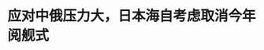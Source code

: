 <!DOCTYPE html>
<html lang="zh-CN">

<head>
    
<title>应对中俄压力大，日本海自考虑取消今年阅舰式_腾讯新闻</title>
<meta name="keywords" content="阅舰式,日本_军事,日本海上自卫队,日本自卫队,日本,舰艇,中俄,日本海,陆上自卫队,日本防卫省,舰载机">
<meta name="description" content="【文/观察者网 山猫】据日本共同社6月24日报道，当天多名政府消息人士表示，防卫省正在考虑中止原定于今年秋天在相模湾举行的海上自卫队阅舰式。报道称，这主要是由于“中俄等国军队在日本周边活动加强”，承担跟踪监视任务的自卫队舰机调配压力过大而导致的。 （资料图）2022年11月6日，海上自卫队在相模湾举行阅舰式 去年...">
<meta name="author" content="腾讯网">
<meta name="copyright" content="Copyright 1998 - 2025 Tencent. All Rights Reserved">
<meta property="og:type" content="news" />

<meta property="og:title" content="应对中俄压力大，日本海自考虑取消今年阅舰式_腾讯新闻" />
<meta property="og:description" content="【文/观察者网 山猫】据日本共同社6月24日报道，当天多名政府消息人士表示，防卫省正在考虑中止原定于今年秋天在相模湾举行的海上自卫队阅舰式。报道称，这主要是由于“中俄等国军队在日本周边活动加强”，承担跟踪监视任务的自卫队舰机调配压力过大而导致的。 （资料图）2022年11月6日，海上自卫队在相模湾举行阅舰式 去年..." />
<meta property="og:url" content="https://news.qq.com/rain/a/20250625A071CI00" />
<meta property="og:image" content="https://inews.gtimg.com/news_ls/OHxHvpeDTdJdsxc2ps6uLj1QLsQhF6_jmqE_gQLrsL-eEAA_640330/0" />
<meta property="article:author" content="观察者网" />
<meta property="article:published_time" content="2025-06-25 18:55:43" />
<meta property="category" content="mil" />

<meta name="baidu-site-verification" content="jJeIJ5X7pP" />
    <meta charset="utf-8" />
<meta http-equiv="X-UA-Compatible" content="IE=Edge" />
<meta name="viewport" content="width=device-width, initial-scale=1, shrink-to-fit=no" />
<link rel="dns-prefetch" href="mat1.gtimg.com">
<link rel="dns-prefetch" href="i.news.qq.com">
<link rel="dns-prefetch" href="inews.gtimg.com">
<link rel="shortcut icon" href="https://mat1.gtimg.com/qqcdn/qqindex2021/favicon.ico">
<script nomodule="true" src="https://mat1.gtimg.com/qqcdn/qqindex2021/common-static/20240515201444/core3-37-1.min.js"></script>
<script>
  try {
    if (!window.IntersectionObserver) {
      var observerScript = document.createElement('script');
      observerScript.src = "https://mat1.gtimg.com/qqcdn/qqindex2021/common-static/20241024141058/intersection-observer-polyfill.js";
      document.head.appendChild(observerScript);
    }
  } catch (error) {}
</script>

<script>
  try {
    if (!Element.prototype.scrollTo) {
      var scrollScript = document.createElement('script');
      scrollScript.src = "https://mat1.gtimg.com/qqcdn/qqindex2021/common-static/20241025153001/scroll-behavior-polyfill.js";
      document.head.appendChild(scrollScript);
    }
  } catch (error) {}
</script>
<script>
  try {
    if ('scrollRestoration' in window.history) {
      window.history.scrollRestoration = 'manual';
    }
    window.isPcClient = Boolean(window.electron) && (
      window.navigator.userAgent.indexOf('pc-client') > 0 ||
      window.navigator.userAgent.indexOf('TencentNews') > 0
    );
  } catch {}
</script>
<script>
  try {
    if (window.isPcClient) {
      var bodyStyle = document.createElement('style');
      bodyStyle.innerText = 'body{ zoom: 0.95 }';
      document.head.appendChild(bodyStyle);
    }
  } catch {}
</script>
<script>
  window.DATA = {"url":"https://view.inews.qq.com/a/20250625A071CI00","article_id":"20250625A071CI00","article_type":"0","title":"应对中俄压力大，日本海自考虑取消今年阅舰式","desc":"【文/观察者网 山猫】据日本共同社6月24日报道，当天多名政府消息人士表示，防卫省正在考虑中止原定于今年秋天在相模湾举行的海上自卫队阅舰式。报道称，这主要是由于“中俄等国军队在日本周边活动加强”，承担跟踪监视任务的自卫队舰机调配压力过大而导致的。 （资料图）2022年11月6日，海上自卫队在相模湾举行阅舰式 去年...","iNewsRecommendLevel":1,"abstract":"【文/观察者网 山猫】据日本共同社6月24日报道，当天多名政府消息人士表示，防卫省正在考虑中止原定于今年秋天在相模湾举行的海上自卫队阅舰式。报道称，这主要是由于“中俄等国军队在日本周边活动加强”，承担跟踪监视任务的自卫队舰机调配压力过大而导致的。 （资料图）2022年11月6日，海上自卫队在相模湾举行阅舰式 去年...","catalog1":"mil","ad_channel_sign":"milite","introduction":"","media":"观察者网","media_id":"5006122","pubtime":"2025-06-25 18:55:43","comment_id":"8423164901","political":0,"cmsId":"20250625A071CI00","cms_id":"20250625A071CI00","closeAllAd":0,"closeAllFavorite":false,"originContent":{"directory":{"ai_list":null,"enable":2,"list":null},"text":"\u003cdiv class=\"rich_media_content\"\u003e\u003c!--NO_AD_ERROR_2--\u003e\u003cp\u003e \t【文/观察者网 山猫】 \u003c/p\u003e\u003cp\u003e \t据日本共同社6月24日报道，当天多名政府消息人士表示，防卫省正在考虑中止原定于今年秋天在相模湾举行的海上自卫队阅舰式。报道称，这主要是由于“中俄等国军队在日本周边活动加强”，承担跟踪监视任务的自卫队舰机调配压力过大而导致的。 \u003c/p\u003e\u003cp style=\"text-align: center\"\u003e \t\u003c!--IMG_0--\u003e  \u003c/p\u003e\u003cp class=\"qqnews_image_desc\" style=\"color: #666; font-size: 14px; text-align: center\"\u003e \t（资料图）2022年11月6日，海上自卫队在相模湾举行阅舰式  \u003c/p\u003e\u003cp\u003e \t去年8月，日本防卫省在当时发布的2025财年年度支出概算要求书的“海自必要经费”中，列出了“阅舰式用经费”的内容，随后今年3月，海上自卫队方面又发布了一份“令和7年度阅舰式期间影像传播和宣传业务外包”招标通知，显示今年计划进行阅舰式活动。 \u003c!--NO_AD_0--\u003e\u003c!--EOP_0--\u003e\u003c/p\u003e\u003c!--PARAGRAPH_0--\u003e\u003cp\u003e \t按照原计划，今年的阅舰式将按照此前既有的模式在神奈川县相模湾集结海上自卫队舰艇、并安排海、陆、空三支自卫队的飞机在上空飞越现场，作为自卫队法理上最高指挥官的日本首相也会出席。相关消息人士表示，暂缓进行传统模式阅舰式这一考虑，目的是优先保留舰机兵力执行跟踪监视任务，同时还在研讨在码头停泊几艘舰艇的小规模活动作为替代方案。 \u003c!--NO_AD_1--\u003e\u003c!--EOP_1--\u003e\u003c/p\u003e\u003c!--PARAGRAPH_1--\u003e\u003cp\u003e \t报道称，由于应对周边外国舰船的活动，自卫队舰机在跟踪监视任务中的负担正在加重，另一方面，海上自卫队还长期受到舰艇和人员短缺的困扰。报道还拿近期中国海军辽宁舰和山东舰两艘航空母舰同时出岛链进行远海训练活动、以及海上自卫队P-3C抵近编队时遭到歼-15近距拦截作为例子。 \u003c!--NO_AD_2--\u003e\u003c!--EOP_2--\u003e\u003c/p\u003e\u003c!--PARAGRAPH_2--\u003e\u003cp\u003e \t在1957年岸信介内阁时期，刚刚成立五年的日本海上自卫队于10月2日举行了首次海上阅舰式，其后的阅舰式大多都在10月或11月进行，后期则与陆上自卫队的“中央观阅式”和航空自卫队的“航空观阅式”分年度轮流举行。截至2022年，总共组织了30次阅舰式，其中2019年10月14日的第29次，中国海军052D型导弹驱逐舰131太原舰首次应邀参加，还吸引了当地许多爱好者参观拍摄。 \u003c/p\u003e\u003cp style=\"text-align: center\"\u003e \t\u003c!--IMG_1--\u003e  \u003c/p\u003e\u003cp class=\"qqnews_image_desc\" style=\"color: #666; font-size: 14px; text-align: center\"\u003e \t2019年10月10日，应邀参加阅舰式的东海舰队某驱逐舰支队131太原舰抵达日本横须贺基地，成为多年以来首次访日的中国海军舰艇（图为10月14日抵达东京晴海码头的太原舰）  \u003c!--NO_AD_3--\u003e\u003c!--EOP_3--\u003e\u003c/p\u003e\u003c!--PARAGRAPH_3--\u003e\u003cp\u003e \t但在大部分自卫队和外国舰艇抵达后，2019年第19号超强台风海贝思登陆日本（12日18时在静冈县伊豆半岛一带登陆，中心最大风力14级），阅舰式因确保灾害应对措施而被迫中止。 \u003c!--NO_AD_4--\u003e\u003c!--EOP_4--\u003e\u003c/p\u003e\u003c!--PARAGRAPH_4--\u003e\u003cp\u003e \t\u003cstrong\u003e本文系观察者网独家稿件，未经授权，不得转载。\u003c/strong\u003e  \u003c/p\u003e\u003cdiv powered-by=\"qqnews_ex-editor\"\u003e\u003c/div\u003e\u003cstyle\u003e.rich_media_content{--news-tabel-th-night-color: #444444;--news-font-day-color: #333;--news-font-night-color: #d9d9d9;--news-bottom-distance: 22px}.rich_media_content p:not([data-exeditor-arbitrary-box=image-box]){letter-spacing:.5px;line-height:30px;margin-bottom:var(--news-bottom-distance);word-wrap:break-word}.rich_media_content{color:var(--news-font-day-color);font-size:18px}@media(prefers-color-scheme:dark){body:not([data-weui-theme=light]):not([dark-mode-disable=true]) .rich_media_content p:not([data-exeditor-arbitrary-box=image-box]){letter-spacing:.5px;line-height:30px;margin-bottom:var(--news-bottom-distance);word-wrap:break-word}body:not([data-weui-theme=light]):not([dark-mode-disable=true]) .rich_media_content{color:var(--news-font-night-color)}}.data_color_scheme_dark .rich_media_content p:not([data-exeditor-arbitrary-box=image-box]){letter-spacing:.5px;line-height:30px;margin-bottom:var(--news-bottom-distance);word-wrap:break-word}.data_color_scheme_dark .rich_media_content{color:var(--news-font-night-color)}.data_color_scheme_dark .rich_media_content{font-size:18px}.rich_media_content p[data-exeditor-arbitrary-box=image-box]{margin-bottom:11px}.rich_media_content\u003ediv:not(.qnt-video),.rich_media_content\u003esection{margin-bottom:var(--news-bottom-distance)}.rich_media_content hr{margin-bottom:var(--news-bottom-distance)}.rich_media_content .link_list{margin:0;margin-top:20px;min-height:0!important}.rich_media_content blockquote{background:#f9f9f9;border-left:6px solid #ccc;margin:1.5em 10px;padding:.5em 10px}.rich_media_content blockquote p{margin-bottom:0!important}.data_color_scheme_dark .rich_media_content blockquote{background:#323232}@media(prefers-color-scheme:dark){body:not([data-weui-theme=light]):not([dark-mode-disable=true]) .rich_media_content blockquote{background:#323232}}.rich_media_content ol[data-ex-list]{--ol-start: 1;--ol-list-style-type: decimal;list-style-type:none;counter-reset:olCounter calc(var(--ol-start,1) - 1);position:relative}.rich_media_content ol[data-ex-list]\u003eli\u003e:first-child::before{content:counter(olCounter,var(--ol-list-style-type)) '. ';counter-increment:olCounter;font-variant-numeric:tabular-nums;display:inline-block}.rich_media_content ul[data-ex-list]{--ul-list-style-type: circle;list-style-type:none;position:relative}.rich_media_content ul[data-ex-list].nonUnicode-list-style-type\u003eli\u003e:first-child::before{content:var(--ul-list-style-type) ' ';font-variant-numeric:tabular-nums;display:inline-block;transform:scale(0.5)}.rich_media_content ul[data-ex-list].unicode-list-style-type\u003eli\u003e:first-child::before{content:var(--ul-list-style-type) ' ';font-variant-numeric:tabular-nums;display:inline-block;transform:scale(0.8)}.rich_media_content ol:not([data-ex-list]){padding-left:revert}.rich_media_content ul:not([data-ex-list]){padding-left:revert}.rich_media_content table{display:table;border-collapse:collapse;margin-bottom:var(--news-bottom-distance)}.rich_media_content table th,.rich_media_content table td{word-wrap:break-word;border:1px solid #ddd;white-space:nowrap;padding:2px 5px}.rich_media_content table th{font-weight:700;background-color:#f0f0f0;text-align:left}.rich_media_content table p{margin-bottom:0!important}.data_color_scheme_dark .rich_media_content table th{background:var(--news-tabel-th-night-color)}@media(prefers-color-scheme:dark){body:not([data-weui-theme=light]):not([dark-mode-disable=true]) .rich_media_content table th{background:var(--news-tabel-th-night-color)}}.rich_media_content .qqnews_image_desc,.rich_media_content p[type=om-image-desc]{line-height:20px!important;text-align:center!important;font-size:14px!important;color:#666!important}.rich_media_content div[data-exeditor-arbitrary-box=wrap]:not([data-exeditor-arbitrary-box-special-style]){max-width:100%}.rich_media_content .qqnews-content{--wmfont: 0;--wmcolor: transparent;font-size:var(--wmfont);color:var(--wmcolor);line-height:var(--wmfont)!important;margin-bottom:var(--wmfont)!important}.rich_media_content .qqnews_sign_emphasis{background:#f7f7f7}.rich_media_content .qqnews_sign_emphasis ol{word-wrap:break-word;border:none;color:#5c5c5c;line-height:28px;list-style:none;margin:14px 0 6px;padding:16px 15px 4px}.rich_media_content .qqnews_sign_emphasis p{margin-bottom:12px!important}.rich_media_content .qqnews_sign_emphasis ol\u003eli\u003ep{padding-left:30px}.rich_media_content .qqnews_sign_emphasis ol\u003eli{list-style:none}.rich_media_content .qqnews_sign_emphasis ol\u003eli\u003ep:first-child::before{margin-left:-30px;content:counter(olCounter,decimal) ''!important;counter-increment:olCounter!important;font-variant-numeric:tabular-nums!important;background:#37f;border-radius:2px;color:#fff;font-size:15px;font-style:normal;text-align:center;line-height:18px;width:18px;height:18px;margin-right:12px;position:relative;top:-1px}.data_color_scheme_dark .rich_media_content .qqnews_sign_emphasis{background:#262626}.data_color_scheme_dark .rich_media_content .qqnews_sign_emphasis ol\u003eli\u003ep{color:#a9a9a9}@media(prefers-color-scheme:dark){body:not([data-weui-theme=light]):not([dark-mode-disable=true]) .rich_media_content .qqnews_sign_emphasis{background:#262626}body:not([data-weui-theme=light]):not([dark-mode-disable=true]) .rich_media_content .qqnews_sign_emphasis ol\u003eli\u003ep{color:#a9a9a9}}.rich_media_content h1,.rich_media_content h2,.rich_media_content h3,.rich_media_content h4,.rich_media_content h5,.rich_media_content h6{margin-bottom:var(--news-bottom-distance);font-weight:700}.rich_media_content h1{font-size:20px}.rich_media_content h2,.rich_media_content h3{font-size:19px}.rich_media_content h4,.rich_media_content h5,.rich_media_content h6{font-size:18px}.rich_media_content li:empty{display:none}.rich_media_content ul,.rich_media_content ol{margin-bottom:var(--news-bottom-distance)}.rich_media_content div\u003ep:only-child{margin-bottom:0!important}.rich_media_content .cms-cke-widget-title-wrap p{margin-bottom:0!important}\u003c/style\u003e\u003c/div\u003e","version":"v2"},"originAttribute":{"IMG_0":{"bigOrigUrl":"https://inews.gtimg.com/om_bt/OAw9t8zU_nlDbm_6sdDlDCv2ntZlN9BTXAF7aNOrr9cZ8AA/0","compressUrl":"https://inews.gtimg.com/om_bt/OAw9t8zU_nlDbm_6sdDlDCv2ntZlN9BTXAF7aNOrr9cZ8AA/641","desc":"","fullPic":"1","height":424,"imgurl0":"https://inews.gtimg.com/om_bt/OAw9t8zU_nlDbm_6sdDlDCv2ntZlN9BTXAF7aNOrr9cZ8AA/0","imgurl1000":"https://inews.gtimg.com/om_bt/OAw9t8zU_nlDbm_6sdDlDCv2ntZlN9BTXAF7aNOrr9cZ8AA/1000","islong":0,"origUrl":"https://inews.gtimg.com/om_bt/OAw9t8zU_nlDbm_6sdDlDCv2ntZlN9BTXAF7aNOrr9cZ8AA/641","size":134,"style":"display: inline-block; max-width: 100%; width: 960px","thumb":"https://inews.gtimg.com/om_bt/OAw9t8zU_nlDbm_6sdDlDCv2ntZlN9BTXAF7aNOrr9cZ8AA_181x181s/0","url":"https://inews.gtimg.com/om_bt/OAw9t8zU_nlDbm_6sdDlDCv2ntZlN9BTXAF7aNOrr9cZ8AA/641","width":641},"IMG_1":{"bigOrigUrl":"https://inews.gtimg.com/om_bt/ORB4jNK-hrBmQNRhuEtneSCs8rRauK1e-0x-Ah-W8XDpsAA/0","compressUrl":"https://inews.gtimg.com/om_bt/ORB4jNK-hrBmQNRhuEtneSCs8rRauK1e-0x-Ah-W8XDpsAA/641","desc":"","fullPic":"1","height":356,"imgurl0":"https://inews.gtimg.com/om_bt/ORB4jNK-hrBmQNRhuEtneSCs8rRauK1e-0x-Ah-W8XDpsAA/0","imgurl1000":"https://inews.gtimg.com/om_bt/ORB4jNK-hrBmQNRhuEtneSCs8rRauK1e-0x-Ah-W8XDpsAA/1000","islong":0,"origUrl":"https://inews.gtimg.com/om_bt/ORB4jNK-hrBmQNRhuEtneSCs8rRauK1e-0x-Ah-W8XDpsAA/641","size":193,"style":"display: inline-block; max-width: 100%; width: 960px","thumb":"https://inews.gtimg.com/om_bt/ORB4jNK-hrBmQNRhuEtneSCs8rRauK1e-0x-Ah-W8XDpsAA_181x181s/0","url":"https://inews.gtimg.com/om_bt/ORB4jNK-hrBmQNRhuEtneSCs8rRauK1e-0x-Ah-W8XDpsAA/641","width":641}},"selfDeclare":{},"userAddress":"上海","card":{"chlid":"5006122","chlname":"观察者网","desc":"政经资讯智库新媒体，首批获得中央网信办互联网新闻服务资质的独立网站","icon":"http://inews.gtimg.com/newsapp_ls/0/11539732928_200200/0","msgEntry":1,"uin":"ec445e77396981cab75f7c9672d94e39a0","update_frequency":"0","vip_desc":"观察者网官方账号","vip_icon_night":"https://inews.gtimg.com/newsapp_bt/0/1128171011183_4151/0","vip_place":"left","vip_type":"20006","vip_icon":"https://inews.gtimg.com/newsapp_bt/0/1128164013310_1586/0","vip_type_new":"20006","suid":"8QMc13xd5IUZvz3c","liveInfo":{"roomID":"1384476619","roomStatus":"2","cms_id":"PLV2025062004620400","article_type":"575"},"cpLevel":1},"interationCount":{"like":1,"collect":3,"share":0},"payment_info":{},"article_is_pay":false,"payment_column_info_v1":{"is_column_pay":false,"read_count_all":0},"tag_info_item":null,"contentWordsNum":872,"extraProperty":{"FeedbackDetailDisableInsert":0,"zanSkinType":""},"relateWelfare":{},"aiSwitch":true,"isOversize":false,"videoArr":[]};
</script>
<script>
  window.channelInfo = {"channelConfig":{"channelNav":[{"_auto_id":"1","active_alien_img":"","alien_img":"","channel_id":"news_news_home","is_local":"0","link":"https://www.qq.com","name_cn":"首页","name_en":"home"},{"_auto_id":"2","active_alien_img":"","alien_img":"","channel_id":"news_news_top","is_local":"0","link":"","name_cn":"要闻","name_en":"news"},{"_auto_id":"4","active_alien_img":"","alien_img":"","channel_id":"news_news_bj","is_local":"1","link":"","name_cn":"北京","name_en":"bj"},{"_auto_id":"5","active_alien_img":"","alien_img":"","channel_id":"news_news_tech","is_local":"0","link":"","name_cn":"科技","name_en":"tech"},{"_auto_id":"6","active_alien_img":"","alien_img":"","channel_id":"news_news_edu","is_local":"0","link":"","name_cn":"教育","name_en":"edu"},{"_auto_id":"7","active_alien_img":"https://inews.gtimg.com/newsapp_bt/0/06091154503_335/0","alien_img":"https://inews.gtimg.com/newsapp_bt/0/06091154503_335/0","channel_id":"news_news_download","is_local":"0","link":"https://news.qq.com/mobile/","name_cn":"电脑版","name_en":"https://news.qq.com/mobile/"},{"_auto_id":"8","active_alien_img":"","alien_img":"","channel_id":"tv","is_local":"0","link":"https://v.qq.com/channel/tv/?ptag=qqnews","name_cn":"电视剧","name_en":"tv"},{"_auto_id":"9","active_alien_img":"","alien_img":"","channel_id":"news_news_finance","is_local":"0","link":"","name_cn":"财经","name_en":"finance"},{"_auto_id":"10","active_alien_img":"","alien_img":"","channel_id":"news_news_qa","is_local":"0","link":"","name_cn":"热问","name_en":"qa"},{"_auto_id":"11","active_alien_img":"","alien_img":"","channel_id":"news_news_ent","is_local":"0","link":"","name_cn":"娱乐","name_en":"ent"},{"_auto_id":"13","active_alien_img":"","alien_img":"","channel_id":"variety","is_local":"0","link":"https://v.qq.com/channel/variety/?ptag=qqnews","name_cn":"综艺","name_en":"variety"},{"_auto_id":"14","active_alien_img":"","alien_img":"","channel_id":"news_news_sports","is_local":"0","link":"","name_cn":"体育","name_en":"sports"},{"_auto_id":"15","active_alien_img":"","alien_img":"","channel_id":"news_news_nba","is_local":"0","link":"","name_cn":"NBA","name_en":"nba"},{"_auto_id":"16","active_alien_img":"","alien_img":"","channel_id":"news_news_world","is_local":"0","link":"","name_cn":"国际","name_en":"world"},{"_auto_id":"17","active_alien_img":"","alien_img":"","channel_id":"news_news_mil","is_local":"0","link":"","name_cn":"军事","name_en":"milite"},{"_auto_id":"18","active_alien_img":"","alien_img":"","channel_id":"news_news_auto","is_local":"0","link":"","name_cn":"汽车","name_en":"auto"},{"_auto_id":"19","active_alien_img":"","alien_img":"","channel_id":"news_news_house","is_local":"0","link":"","name_cn":"房产","name_en":"house"},{"_auto_id":"20","active_alien_img":"","alien_img":"","channel_id":"news_news_antip","is_local":"0","link":"","name_cn":"健康","name_en":"health"},{"_auto_id":"21","active_alien_img":"","alien_img":"","channel_id":"news_news_video","is_local":"0","link":"","name_cn":"视频","name_en":"video"},{"_auto_id":"22","active_alien_img":"","alien_img":"","channel_id":"news_news_game","is_local":"0","link":"","name_cn":"游戏","name_en":"games"},{"_auto_id":"24","active_alien_img":"","alien_img":"","channel_id":"news_news_nchupin","is_local":"0","link":"","name_cn":"眼界","name_en":"chupin"},{"_auto_id":"25","active_alien_img":"","alien_img":"","channel_id":"news_news_football","is_local":"0","link":"","name_cn":"足球","name_en":"football"},{"_auto_id":"26","active_alien_img":"","alien_img":"","channel_id":"news_news_kepu","is_local":"0","link":"","name_cn":"科学","name_en":"kepu"},{"_auto_id":"28","active_alien_img":"","alien_img":"","channel_id":"news_news_digi","is_local":"0","link":"","name_cn":"数码","name_en":"digi"},{"_auto_id":"31","active_alien_img":"","alien_img":"","channel_id":"ymzx","is_local":"0","link":"https://gamer.qq.com/v2/cloudgame/game/96897?ichannel=txxwpc0Ftxxwpc1","name_cn":"元梦之星","name_en":"news_news_ymzx"},{"_auto_id":"32","active_alien_img":"","alien_img":"","channel_id":"movie","is_local":"0","link":"https://v.qq.com/channel/movie/?ptag=qqnews","name_cn":"电影","name_en":"movie"},{"_auto_id":"34","active_alien_img":"","alien_img":"","channel_id":"news_news_esport","is_local":"0","link":"","name_cn":"电竞","name_en":"esport"},{"_auto_id":"35","active_alien_img":"","alien_img":"","channel_id":"news_news_history","is_local":"0","link":"","name_cn":"历史","name_en":"history"},{"_auto_id":"36","active_alien_img":"","alien_img":"","channel_id":"news_news_baby","is_local":"0","link":"","name_cn":"育儿","name_en":"baby"},{"_auto_id":"37","active_alien_img":"","alien_img":"","channel_id":"hbjy","is_local":"0","link":"https://gp.qq.com/act/a20250421mnqlx/news.shtml","name_cn":"和平精英","name_en":"news_news_hbjy"},{"_auto_id":"38","active_alien_img":"","alien_img":"","channel_id":"cloud_gamer","is_local":"0","link":"https://gamer.qq.com/?ichannel=txxwpc0Ftxxwpc1","name_cn":"云游戏","name_en":"cloud_gamer"},{"_auto_id":"39","active_alien_img":"","alien_img":"","channel_id":"news_news_lic","is_local":"0","link":"","name_cn":"理财","name_en":"finance_licai"},{"_auto_id":"40","active_alien_img":"","alien_img":"","channel_id":"news_news_istock","is_local":"0","link":"","name_cn":"股票","name_en":"finance_stock"},{"_auto_id":"41","active_alien_img":"","alien_img":"","channel_id":"ren_min_shi_pin","is_local":"0","link":"https://news.qq.com/omn/author/8QMd3Hld74cbujbY?tab=om_video","name_cn":"人民视频","name_en":"ren_min_shi_pin"},{"_auto_id":"42","active_alien_img":"","alien_img":"","channel_id":"news_news_weather","is_local":"0","link":"https://tianqi.qq.com/index.htm","name_cn":"天气","name_en":"weather"}]}};
</script>
<script>
  window.articleConfig = {"rightConfig":[{"_auto_id":"1","category_key":"default","modules":"{\"moduleList\":[{\"title\":\"热门应用\",\"id\":\"recommend_app_list\",\"isSticky\":0,\"appList\":[{\"id\":\"pcqqnews\",\"title\":\"腾讯新闻·电脑版\",\"desc\":\"24小时陪你追热点\",\"icon\":\"https://inews.gtimg.com/newsapp_bt/0/0618200405157_4887/0\",\"btnText\":\"点击下载\",\"urlDownload\":\"https://news.qq.com/mobile\",\"urlWin\":\"https://h5.news.qq.com/qqnews-desk/channel/100000/qqnews_latest_signed_100000.exe\",\"urlMacIntel\":\"https://h5.news.qq.com/qqnews-desk/channel/100000/qqnews_latest_x64_signed_100000.dmg\",\"urlMacArm\":\"https://h5.news.qq.com/qqnews-desk/channel/100000/qqnews_latest_arm64_signed_100000.dmg\"},{\"id\":\"qqlive\",\"title\":\"腾讯视频\",\"desc\":\"海量高清视频独家观看\",\"icon\":\"https://inews.gtimg.com/newsapp_bt/0/062419051880_7683/0\",\"btnText\":\"点击下载\",\"urlDownload\":\"\",\"urlWin\":\"https://dldir1.qq.com/qqtv/qt/QQliveSetup_20_903.exe\",\"urlMacIntel\":\"\",\"urlMacArm\":\"\"},{\"id\":\"zmgl\",\"title\":\"腾讯桌面整理\",\"desc\":\"一款智能分类桌面软件\",\"icon\":\"https://inews.gtimg.com/newsapp_bt/0/0619163034874_7148/0\",\"btnText\":\"点击下载\",\"urlDownload\":\"\",\"urlWin\":\"https://webcdn.m.qq.com/spcmgr/download/DeskGo_4_2_1632_127_full_S80003.exe\",\"urlMacIntel\":\"\",\"urlMacArm\":\"\"}]},{\"title\":\"精选视频\",\"id\":\"video_album\",\"videoType\":\"tag\",\"videoId\":\"aUepxrtchGM=\",\"isSticky\":0},{\"title\":\"作者其他文章\",\"id\":\"user_article\"},{\"title\":\"热门推荐应用\",\"id\":\"recommend_app_banner\",\"isSticky\":1,\"appInfo\":{\"id\":\"pcqqnews\",\"title\":\"腾讯新闻·电脑版\",\"desc\":\"24小时陪你追热点\",\"icon\":\"https://inews.gtimg.com/newsapp_bt/0/0618200405157_4887/0\",\"btnText\":\"点击下载\",\"urlDownload\":\"https://news.qq.com/mobile\",\"urlWin\":\"https://h5.news.qq.com/qqnews-desk/channel/100000/qqnews_latest_signed_100000.exe\",\"urlMacIntel\":\"https://h5.news.qq.com/qqnews-desk/channel/100000/qqnews_latest_x64_signed_100000.dmg\",\"urlMacArm\":\"https://h5.news.qq.com/qqnews-desk/channel/100000/qqnews_latest_arm64_signed_100000.dmg\"}},{\"title\":\"热点榜\",\"id\":\"hot_rank_list\",\"isSticky\":1},{\"title\":\"广告推广\",\"id\":\"ssp_ad_module\",\"category\":\"ad_ssp\",\"loid\":\"109\",\"isSticky\":1},{\"title\":\"广告推广位\",\"id\":\"c2s_ad_module\",\"category\":\"right_c2s\",\"path\":\"QQcom_all_Rectangle-1|QQcom_all_Rectangle-2|QQcom_all_Rectangle-3\",\"isSticky\":1}]}"},{"_auto_id":"2","category_key":"ent","modules":"{\"moduleList\":[{\"title\":\"热门应用\",\"id\":\"recommend_app_list\",\"isSticky\":0,\"appList\":[{\"id\":\"pcqqnews\",\"title\":\"腾讯新闻·电脑版\",\"desc\":\"24小时陪你追热点\",\"icon\":\"https://inews.gtimg.com/newsapp_bt/0/0618200405157_4887/0\",\"btnText\":\"点击下载\",\"urlDownload\":\"https://news.qq.com/mobile\",\"urlWin\":\"https://h5.news.qq.com/qqnews-desk/channel/100000/qqnews_latest_signed_100000.exe\",\"urlMacIntel\":\"https://h5.news.qq.com/qqnews-desk/channel/100000/qqnews_latest_x64_signed_100000.dmg\",\"urlMacArm\":\"https://h5.news.qq.com/qqnews-desk/channel/100000/qqnews_latest_arm64_signed_100000.dmg\"},{\"id\":\"qqlive\",\"title\":\"腾讯视频\",\"desc\":\"海量高清视频独家观看\",\"icon\":\"https://inews.gtimg.com/newsapp_bt/0/062419051880_7683/0\",\"btnText\":\"点击下载\",\"urlDownload\":\"\",\"urlWin\":\"https://dldir1.qq.com/qqtv/qt/QQliveSetup_20_903.exe\",\"urlMacIntel\":\"\",\"urlMacArm\":\"\"},{\"id\":\"zmgl\",\"title\":\"腾讯桌面整理\",\"desc\":\"一款智能分类桌面软件\",\"icon\":\"https://inews.gtimg.com/newsapp_bt/0/0619163034874_7148/0\",\"btnText\":\"点击下载\",\"urlDownload\":\"https://pc.qq.com/detail/0/detail_36700.html\",\"urlWin\":\"https://webcdn.m.qq.com/spcmgr/download/DeskGo_4_2_1632_127_full_S80003.exe\",\"urlMacIntel\":\"\",\"urlMacArm\":\"\"}]},{\"title\":\"精选视频\",\"id\":\"video_album\",\"videoType\":\"tag\",\"videoId\":\"aUepxrtchGM=\"},{\"title\":\"作者其他文章\",\"id\":\"user_article\"},{\"title\":\"热门推荐应用\",\"id\":\"recommend_app_banner\",\"isSticky\":1,\"appInfo\":{\"id\":\"pcqqnews\",\"title\":\"腾讯新闻·电脑版\",\"desc\":\"24小时陪你追热点\",\"icon\":\"https://inews.gtimg.com/newsapp_bt/0/0618200405157_4887/0\",\"btnText\":\"点击下载\",\"urlDownload\":\"https://news.qq.com/mobile\",\"urlWin\":\"https://h5.news.qq.com/qqnews-desk/channel/100000/qqnews_latest_signed_100000.exe\",\"urlMacIntel\":\"https://h5.news.qq.com/qqnews-desk/channel/100000/qqnews_latest_x64_signed_100000.dmg\",\"urlMacArm\":\"https://h5.news.qq.com/qqnews-desk/channel/100000/qqnews_latest_arm64_signed_100000.dmg\"}},{\"title\":\"热点榜\",\"id\":\"hot_rank_list\",\"isSticky\":1},{\"title\":\"广告推广\",\"id\":\"ssp_ad_module\",\"category\":\"ad_ssp\",\"loid\":\"109\",\"isSticky\":1},{\"title\":\"广告推广\",\"id\":\"ssp_ad_module\",\"category\":\"ad_ssp\",\"loid\":\"117\",\"isSticky\":1}]}"},{"_auto_id":"3","category_key":"game","modules":"{\"moduleList\":[{\"title\":\"热门推荐应用\",\"id\":\"recommend_app_card\",\"appInfo\":{\"id\":\"qqgames\",\"title\":\"QQ游戏大厅\",\"desc\":\"独享特权赢好礼\",\"icon\":\"https://inews.gtimg.com/newsapp_bt/0/0619180334840_9557/0\",\"backgroudImg\":\"https://inews.gtimg.com/newsapp_bt/0/0619180349538_4082/0\",\"btnText\":\"点击试玩\",\"urlDownload\":\"https://act.qqgame.qq.com/a20240319download/index.html\",\"urlWin\":\"\",\"urlMacIntel\":\"\",\"urlMacArm\":\"\"}},{\"title\":\"精选视频\",\"id\":\"video_album\",\"videoType\":\"tag\",\"videoId\":\"aUepxrtchGM=\"},{\"title\":\"作者其他文章\",\"id\":\"user_article\"},{\"title\":\"热门游戏\",\"id\":\"recommend_game\",\"isSticky\":0},{\"title\":\"热门应用\",\"id\":\"recommend_app_list\",\"isSticky\":0,\"appList\":[{\"id\":\"pcqqnews\",\"title\":\"腾讯新闻·电脑版\",\"desc\":\"24小时陪你追热点\",\"icon\":\"https://inews.gtimg.com/newsapp_bt/0/0618200405157_4887/0\",\"btnText\":\"点击下载\",\"urlDownload\":\"https://news.qq.com/mobile\",\"urlWin\":\"https://h5.news.qq.com/qqnews-desk/channel/100000/qqnews_latest_signed_100000.exe\",\"urlMacIntel\":\"https://h5.news.qq.com/qqnews-desk/channel/100000/qqnews_latest_x64_signed_100000.dmg\",\"urlMacArm\":\"https://h5.news.qq.com/qqnews-desk/channel/100000/qqnews_latest_arm64_signed_100000.dmg\"},{\"id\":\"qqlive\",\"title\":\"腾讯视频\",\"desc\":\"海量高清视频独家观看\",\"icon\":\"https://inews.gtimg.com/newsapp_bt/0/062419051880_7683/0\",\"btnText\":\"点击下载\",\"urlDownload\":\"\",\"urlWin\":\"https://dldir1.qq.com/qqtv/qt/QQliveSetup_20_903.exe\",\"urlMacIntel\":\"\",\"urlMacArm\":\"\"},{\"id\":\"zmgl\",\"title\":\"腾讯桌面整理\",\"desc\":\"一款智能分类桌面软件\",\"icon\":\"https://inews.gtimg.com/newsapp_bt/0/0619163034874_7148/0\",\"btnText\":\"点击下载\",\"urlDownload\":\"https://pc.qq.com/detail/0/detail_36700.html\",\"urlWin\":\"https://webcdn.m.qq.com/spcmgr/download/DeskGo_4_2_1632_127_full_S80003.exe\",\"urlMacIntel\":\"\",\"urlMacArm\":\"\"}]},{\"title\":\"热门推荐应用\",\"id\":\"recommend_app_banner\",\"isSticky\":1,\"appInfo\":{\"id\":\"qqgames\",\"title\":\"QQ游戏大厅\",\"desc\":\"独享特权赢好礼\",\"icon\":\"https://inews.gtimg.com/newsapp_bt/0/0619181042893_3912/0\",\"btnText\":\"点击试玩\",\"urlDownload\":\"https://act.qqgame.qq.com/a20240319download/index.html\",\"urlMacIntel\":\"\",\"urlMacArm\":\"\"}},{\"title\":\"热点榜\",\"id\":\"hot_rank_list\",\"isSticky\":1},{\"title\":\"广告推广\",\"id\":\"ssp_ad_module\",\"category\":\"ad_ssp\",\"loid\":\"109\",\"isSticky\":1},{\"title\":\"广告推广位\",\"id\":\"c2s_ad_module\",\"category\":\"right_c2s\",\"path\":\"QQcom_all_Rectangle-1|QQcom_all_Rectangle-2|QQcom_all_Rectangle-3\",\"isSticky\":1}]}"},{"_auto_id":"4","category_key":"tech","modules":"{\"moduleList\":[{\"title\":\"热门应用\",\"id\":\"recommend_app_list\",\"isSticky\":0,\"appList\":[{\"id\":\"pcqqnews\",\"title\":\"腾讯新闻·电脑版\",\"desc\":\"24小时陪你追热点\",\"icon\":\"https://inews.gtimg.com/newsapp_bt/0/0618200405157_4887/0\",\"btnText\":\"点击下载\",\"urlDownload\":\"https://news.qq.com/mobile\",\"urlWin\":\"https://h5.news.qq.com/qqnews-desk/channel/100000/qqnews_latest_signed_100000.exe\",\"urlMacIntel\":\"https://h5.news.qq.com/qqnews-desk/channel/100000/qqnews_latest_x64_signed_100000.dmg\",\"urlMacArm\":\"https://h5.news.qq.com/qqnews-desk/channel/100000/qqnews_latest_arm64_signed_100000.dmg\"},{\"id\":\"qqlive\",\"title\":\"腾讯视频\",\"desc\":\"海量高清视频独家观看\",\"icon\":\"https://inews.gtimg.com/newsapp_bt/0/062419051880_7683/0\",\"btnText\":\"点击下载\",\"urlDownload\":\"\",\"urlWin\":\"https://dldir1.qq.com/qqtv/qt/QQliveSetup_20_903.exe\",\"urlMacIntel\":\"\",\"urlMacArm\":\"\"},{\"id\":\"zmgl\",\"title\":\"腾讯桌面整理\",\"desc\":\"一款智能分类桌面软件\",\"icon\":\"https://inews.gtimg.com/newsapp_bt/0/0619163034874_7148/0\",\"btnText\":\"点击下载\",\"urlDownload\":\"https://pc.qq.com/detail/0/detail_36700.html\",\"urlWin\":\"https://webcdn.m.qq.com/spcmgr/download/DeskGo_4_2_1632_127_full_S80003.exe\",\"urlMacIntel\":\"\",\"urlMacArm\":\"\"}]},{\"title\":\"精选视频\",\"id\":\"video_album\",\"videoType\":\"tag\",\"videoId\":\"aUepxrtchGM=\"},{\"title\":\"作者其他文章\",\"id\":\"user_article\"},{\"title\":\"热门推荐应用\",\"id\":\"recommend_app_banner\",\"isSticky\":1,\"appInfo\":{\"id\":\"pcqqnews\",\"title\":\"腾讯新闻·电脑版\",\"desc\":\"24小时陪你追热点\",\"icon\":\"https://inews.gtimg.com/newsapp_bt/0/0618200405157_4887/0\",\"btnText\":\"点击下载\",\"urlDownload\":\"https://news.qq.com/mobile\",\"urlWin\":\"https://h5.news.qq.com/qqnews-desk/channel/100000/qqnews_latest_signed_100000.exe\",\"urlMacIntel\":\"https://h5.news.qq.com/qqnews-desk/channel/100000/qqnews_latest_x64_signed_100000.dmg\",\"urlMacArm\":\"https://h5.news.qq.com/qqnews-desk/channel/100000/qqnews_latest_arm64_signed_100000.dmg\"}},{\"title\":\"热点榜\",\"id\":\"hot_rank_list\",\"isSticky\":1},{\"title\":\"广告推广\",\"id\":\"ssp_ad_module\",\"category\":\"ad_ssp\",\"loid\":\"109\",\"isSticky\":1},{\"title\":\"广告推广位\",\"id\":\"c2s_ad_module\",\"category\":\"right_c2s\",\"path\":\"QQcom_all_Rectangle-1|QQcom_all_Rectangle-2|QQcom_all_Rectangle-3\",\"isSticky\":1}]}"},{"_auto_id":"5","category_key":"finance","modules":"{\"moduleList\":[{\"title\":\"热门应用\",\"id\":\"recommend_app_list\",\"isSticky\":0,\"appList\":[{\"id\":\"pcqqnews\",\"title\":\"腾讯新闻·电脑版\",\"desc\":\"24小时陪你追热点\",\"icon\":\"https://inews.gtimg.com/newsapp_bt/0/0618200405157_4887/0\",\"btnText\":\"点击下载\",\"urlDownload\":\"https://news.qq.com/mobile\",\"urlWin\":\"https://h5.news.qq.com/qqnews-desk/channel/100000/qqnews_latest_signed_100000.exe\",\"urlMacIntel\":\"https://h5.news.qq.com/qqnews-desk/channel/100000/qqnews_latest_x64_signed_100000.dmg\",\"urlMacArm\":\"https://h5.news.qq.com/qqnews-desk/channel/100000/qqnews_latest_arm64_signed_100000.dmg\"},{\"id\":\"qqlive\",\"title\":\"腾讯视频\",\"desc\":\"海量高清视频独家观看\",\"icon\":\"https://inews.gtimg.com/newsapp_bt/0/062419051880_7683/0\",\"btnText\":\"点击下载\",\"urlDownload\":\"\",\"urlWin\":\"https://dldir1.qq.com/qqtv/qt/QQliveSetup_20_903.exe\",\"urlMacIntel\":\"\",\"urlMacArm\":\"\"},{\"id\":\"zmgl\",\"title\":\"腾讯桌面整理\",\"desc\":\"一款智能分类桌面软件\",\"icon\":\"https://inews.gtimg.com/newsapp_bt/0/0619163034874_7148/0\",\"btnText\":\"点击下载\",\"urlDownload\":\"https://pc.qq.com/detail/0/detail_36700.html\",\"urlWin\":\"https://webcdn.m.qq.com/spcmgr/download/DeskGo_4_2_1632_127_full_S80003.exe\",\"urlMacIntel\":\"\",\"urlMacArm\":\"\"}]},{\"title\":\"精选视频\",\"id\":\"video_album\",\"videoType\":\"tag\",\"videoId\":\"aUepxrtchGM=\"},{\"title\":\"作者其他文章\",\"id\":\"user_article\"},{\"title\":\"热门推荐应用\",\"id\":\"recommend_app_banner\",\"isSticky\":1,\"appInfo\":{\"id\":\"pcqqnews\",\"title\":\"腾讯新闻·电脑版\",\"desc\":\"24小时陪你追热点\",\"icon\":\"https://inews.gtimg.com/newsapp_bt/0/0618200405157_4887/0\",\"btnText\":\"点击下载\",\"urlDownload\":\"https://news.qq.com/mobile\",\"urlWin\":\"https://h5.news.qq.com/qqnews-desk/channel/100000/qqnews_latest_signed_100000.exe\",\"urlMacIntel\":\"https://h5.news.qq.com/qqnews-desk/channel/100000/qqnews_latest_x64_signed_100000.dmg\",\"urlMacArm\":\"https://h5.news.qq.com/qqnews-desk/channel/100000/qqnews_latest_arm64_signed_100000.dmg\"}},{\"title\":\"热点榜\",\"id\":\"hot_rank_list\",\"isSticky\":1},{\"title\":\"广告推广\",\"id\":\"ssp_ad_module\",\"category\":\"ad_ssp\",\"loid\":\"109\",\"isSticky\":1},{\"title\":\"广告推广位\",\"id\":\"c2s_ad_module\",\"category\":\"right_c2s\",\"path\":\"QQcom_all_Rectangle-1|QQcom_all_Rectangle-2|QQcom_all_Rectangle-3\",\"isSticky\":1}]}"},{"_auto_id":"6","category_key":"news","modules":"{\"moduleList\":[{\"title\":\"热门应用\",\"id\":\"recommend_app_list\",\"isSticky\":0,\"appList\":[{\"id\":\"pcqqnews\",\"title\":\"腾讯新闻·电脑版\",\"desc\":\"24小时陪你追热点\",\"icon\":\"https://inews.gtimg.com/newsapp_bt/0/0618200405157_4887/0\",\"btnText\":\"点击下载\",\"urlDownload\":\"https://news.qq.com/mobile\",\"urlWin\":\"https://h5.news.qq.com/qqnews-desk/channel/100000/qqnews_latest_signed_100000.exe\",\"urlMacIntel\":\"https://h5.news.qq.com/qqnews-desk/channel/100000/qqnews_latest_x64_signed_100000.dmg\",\"urlMacArm\":\"https://h5.news.qq.com/qqnews-desk/channel/100000/qqnews_latest_arm64_signed_100000.dmg\"},{\"id\":\"qqlive\",\"title\":\"腾讯视频\",\"desc\":\"海量高清视频独家观看\",\"icon\":\"https://inews.gtimg.com/newsapp_bt/0/062419051880_7683/0\",\"btnText\":\"点击下载\",\"urlDownload\":\"\",\"urlWin\":\"https://dldir1.qq.com/qqtv/qt/QQliveSetup_20_903.exe\",\"urlMacIntel\":\"\",\"urlMacArm\":\"\"},{\"id\":\"zmgl\",\"title\":\"腾讯桌面整理\",\"desc\":\"一款智能分类桌面软件\",\"icon\":\"https://inews.gtimg.com/newsapp_bt/0/0619163034874_7148/0\",\"btnText\":\"点击下载\",\"urlDownload\":\"\",\"urlWin\":\"https://webcdn.m.qq.com/spcmgr/download/DeskGo_4_2_1632_127_full_S80003.exe\",\"urlMacIntel\":\"\",\"urlMacArm\":\"\"}]},{\"title\":\"精选视频\",\"id\":\"video_album\",\"videoType\":\"tag\",\"videoId\":\"aUepxrtchGM=\"},{\"title\":\"作者其他文章\",\"id\":\"user_article\"},{\"title\":\"热门推荐应用\",\"id\":\"recommend_app_banner\",\"isSticky\":1,\"appInfo\":{\"id\":\"pcqqnews\",\"title\":\"腾讯新闻·电脑版\",\"desc\":\"24小时陪你追热点\",\"icon\":\"https://inews.gtimg.com/newsapp_bt/0/0618200405157_4887/0\",\"btnText\":\"点击下载\",\"urlDownload\":\"https://news.qq.com/mobile\",\"urlWin\":\"https://h5.news.qq.com/qqnews-desk/channel/100000/qqnews_latest_signed_100000.exe\",\"urlMacIntel\":\"https://h5.news.qq.com/qqnews-desk/channel/100000/qqnews_latest_x64_signed_100000.dmg\",\"urlMacArm\":\"https://h5.news.qq.com/qqnews-desk/channel/100000/qqnews_latest_arm64_signed_100000.dmg\"}},{\"title\":\"热点榜\",\"id\":\"hot_rank_list\",\"isSticky\":1},{\"title\":\"广告推广\",\"id\":\"ssp_ad_module\",\"category\":\"ad_ssp\",\"loid\":\"109\",\"isSticky\":1},{\"title\":\"广告推广位\",\"id\":\"c2s_ad_module\",\"category\":\"right_c2s\",\"path\":\"QQcom_all_Rectangle-1|QQcom_all_Rectangle-2|QQcom_all_Rectangle-3\",\"isSticky\":1}]}"},{"_auto_id":"7","category_key":"fashion","modules":"{\"moduleList\":[{\"title\":\"热门应用\",\"id\":\"recommend_app_list\",\"isSticky\":0,\"appList\":[{\"id\":\"pcqqnews\",\"title\":\"腾讯新闻·电脑版\",\"desc\":\"24小时陪你追热点\",\"icon\":\"https://inews.gtimg.com/newsapp_bt/0/0618200405157_4887/0\",\"btnText\":\"点击下载\",\"urlDownload\":\"https://news.qq.com/mobile\",\"urlWin\":\"https://h5.news.qq.com/qqnews-desk/channel/100000/qqnews_latest_signed_100000.exe\",\"urlMacIntel\":\"https://h5.news.qq.com/qqnews-desk/channel/100000/qqnews_latest_x64_signed_100000.dmg\",\"urlMacArm\":\"https://h5.news.qq.com/qqnews-desk/channel/100000/qqnews_latest_arm64_signed_100000.dmg\"},{\"id\":\"qqlive\",\"title\":\"腾讯视频\",\"desc\":\"海量高清视频独家观看\",\"icon\":\"https://inews.gtimg.com/newsapp_bt/0/062419051880_7683/0\",\"btnText\":\"点击下载\",\"urlDownload\":\"\",\"urlWin\":\"https://dldir1.qq.com/qqtv/qt/QQliveSetup_20_903.exe\",\"urlMacIntel\":\"\",\"urlMacArm\":\"\"},{\"id\":\"zmgl\",\"title\":\"腾讯桌面整理\",\"desc\":\"一款智能分类桌面软件\",\"icon\":\"https://inews.gtimg.com/newsapp_bt/0/0619163034874_7148/0\",\"btnText\":\"点击下载\",\"urlDownload\":\"https://pc.qq.com/detail/0/detail_36700.html\",\"urlWin\":\"https://webcdn.m.qq.com/spcmgr/download/DeskGo_4_2_1632_127_full_S80003.exe\",\"urlMacIntel\":\"\",\"urlMacArm\":\"\"}]},{\"title\":\"精选视频\",\"id\":\"video_album\",\"videoType\":\"tag\",\"videoId\":\"aUepxrtchGM=\"},{\"title\":\"作者其他文章\",\"id\":\"user_article\"},{\"title\":\"热门推荐应用\",\"id\":\"recommend_app_banner\",\"isSticky\":1,\"appInfo\":{\"id\":\"pcqqnews\",\"title\":\"腾讯新闻·电脑版\",\"desc\":\"24小时陪你追热点\",\"icon\":\"https://inews.gtimg.com/newsapp_bt/0/0618200405157_4887/0\",\"btnText\":\"点击下载\",\"urlDownload\":\"https://news.qq.com/mobile\",\"urlWin\":\"https://h5.news.qq.com/qqnews-desk/channel/100000/qqnews_latest_signed_100000.exe\",\"urlMacIntel\":\"https://h5.news.qq.com/qqnews-desk/channel/100000/qqnews_latest_x64_signed_100000.dmg\",\"urlMacArm\":\"https://h5.news.qq.com/qqnews-desk/channel/100000/qqnews_latest_arm64_signed_100000.dmg\"}},{\"title\":\"热点榜\",\"id\":\"hot_rank_list\",\"isSticky\":1},{\"title\":\"广告推广\",\"id\":\"ssp_ad_module\",\"category\":\"ad_ssp\",\"loid\":\"109\",\"isSticky\":1},{\"title\":\"广告推广位\",\"id\":\"c2s_ad_module\",\"category\":\"right_c2s\",\"path\":\"QQcom_all_Rectangle-1|QQcom_all_Rectangle-2|QQcom_all_Rectangle-3\",\"isSticky\":1}]}"},{"_auto_id":"8","category_key":"sports","modules":"{\"moduleList\":[{\"title\":\"热门应用\",\"id\":\"recommend_app_list\",\"isSticky\":0,\"appList\":[{\"id\":\"pcqqnews\",\"title\":\"腾讯新闻·电脑版\",\"desc\":\"24小时陪你追热点\",\"icon\":\"https://inews.gtimg.com/newsapp_bt/0/0618200405157_4887/0\",\"btnText\":\"点击下载\",\"urlDownload\":\"https://news.qq.com/mobile\",\"urlWin\":\"https://h5.news.qq.com/qqnews-desk/channel/100000/qqnews_latest_signed_100000.exe\",\"urlMacIntel\":\"https://h5.news.qq.com/qqnews-desk/channel/100000/qqnews_latest_x64_signed_100000.dmg\",\"urlMacArm\":\"https://h5.news.qq.com/qqnews-desk/channel/100000/qqnews_latest_arm64_signed_100000.dmg\"},{\"id\":\"qqlive\",\"title\":\"腾讯视频\",\"desc\":\"海量高清视频独家观看\",\"icon\":\"https://inews.gtimg.com/newsapp_bt/0/062419051880_7683/0\",\"btnText\":\"点击下载\",\"urlDownload\":\"\",\"urlWin\":\"https://dldir1.qq.com/qqtv/qt/QQliveSetup_20_903.exe\",\"urlMacIntel\":\"\",\"urlMacArm\":\"\"},{\"id\":\"zmgl\",\"title\":\"腾讯桌面整理\",\"desc\":\"一款智能分类桌面软件\",\"icon\":\"https://inews.gtimg.com/newsapp_bt/0/0619163034874_7148/0\",\"btnText\":\"点击下载\",\"urlDownload\":\"https://pc.qq.com/detail/0/detail_36700.html\",\"urlWin\":\"https://webcdn.m.qq.com/spcmgr/download/DeskGo_4_2_1632_127_full_S80003.exe\",\"urlMacIntel\":\"\",\"urlMacArm\":\"\"}]},{\"title\":\"精选视频\",\"id\":\"video_album\",\"videoType\":\"tag\",\"videoId\":\"aUepxrtchGM=\"},{\"title\":\"作者其他文章\",\"id\":\"user_article\"},{\"title\":\"热门推荐应用\",\"id\":\"recommend_app_banner\",\"isSticky\":1,\"appInfo\":{\"id\":\"pcqqnews\",\"title\":\"腾讯新闻·电脑版\",\"desc\":\"24小时陪你追热点\",\"icon\":\"https://inews.gtimg.com/newsapp_bt/0/0618200405157_4887/0\",\"btnText\":\"点击下载\",\"urlDownload\":\"https://news.qq.com/mobile\",\"urlWin\":\"https://h5.news.qq.com/qqnews-desk/channel/100000/qqnews_latest_signed_100000.exe\",\"urlMacIntel\":\"https://h5.news.qq.com/qqnews-desk/channel/100000/qqnews_latest_x64_signed_100000.dmg\",\"urlMacArm\":\"https://h5.news.qq.com/qqnews-desk/channel/100000/qqnews_latest_arm64_signed_100000.dmg\"}},{\"title\":\"热点榜\",\"id\":\"hot_rank_list\",\"isSticky\":1},{\"title\":\"广告推广\",\"id\":\"ssp_ad_module\",\"category\":\"ad_ssp\",\"loid\":\"109\",\"isSticky\":1},{\"title\":\"广告推广位\",\"id\":\"c2s_ad_module\",\"category\":\"right_c2s\",\"path\":\"QQcom_all_Rectangle-1|QQcom_all_Rectangle-2|QQcom_all_Rectangle-3\",\"isSticky\":1}]}"},{"_auto_id":"9","category_key":"health","modules":"{\"moduleList\":[{\"title\":\"热门应用\",\"id\":\"recommend_app_list\",\"isSticky\":0,\"appList\":[{\"id\":\"pcqqnews\",\"title\":\"腾讯新闻·电脑版\",\"desc\":\"24小时陪你追热点\",\"icon\":\"https://inews.gtimg.com/newsapp_bt/0/0618200405157_4887/0\",\"btnText\":\"点击下载\",\"urlDownload\":\"https://news.qq.com/mobile\",\"urlWin\":\"https://h5.news.qq.com/qqnews-desk/channel/100000/qqnews_latest_signed_100000.exe\",\"urlMacIntel\":\"https://h5.news.qq.com/qqnews-desk/channel/100000/qqnews_latest_x64_signed_100000.dmg\",\"urlMacArm\":\"https://h5.news.qq.com/qqnews-desk/channel/100000/qqnews_latest_arm64_signed_100000.dmg\"},{\"id\":\"qqlive\",\"title\":\"腾讯视频\",\"desc\":\"海量高清视频独家观看\",\"icon\":\"https://inews.gtimg.com/newsapp_bt/0/062419051880_7683/0\",\"btnText\":\"点击下载\",\"urlDownload\":\"\",\"urlWin\":\"https://dldir1.qq.com/qqtv/qt/QQliveSetup_20_903.exe\",\"urlMacIntel\":\"\",\"urlMacArm\":\"\"},{\"id\":\"zmgl\",\"title\":\"腾讯桌面整理\",\"desc\":\"一款智能分类桌面软件\",\"icon\":\"https://inews.gtimg.com/newsapp_bt/0/0619163034874_7148/0\",\"btnText\":\"点击下载\",\"urlDownload\":\"https://pc.qq.com/detail/0/detail_36700.html\",\"urlWin\":\"https://webcdn.m.qq.com/spcmgr/download/DeskGo_4_2_1632_127_full_S80003.exe\",\"urlMacIntel\":\"\",\"urlMacArm\":\"\"}]},{\"title\":\"精选视频\",\"id\":\"video_album\",\"videoType\":\"tag\",\"videoId\":\"aUepxrtchGM=\"},{\"title\":\"作者其他文章\",\"id\":\"user_article\"},{\"title\":\"热门推荐应用\",\"id\":\"recommend_app_banner\",\"isSticky\":1,\"appInfo\":{\"id\":\"pcqqnews\",\"title\":\"腾讯新闻·电脑版\",\"desc\":\"24小时陪你追热点\",\"icon\":\"https://inews.gtimg.com/newsapp_bt/0/0618200405157_4887/0\",\"btnText\":\"点击下载\",\"urlDownload\":\"https://news.qq.com/mobile\",\"urlWin\":\"https://h5.news.qq.com/qqnews-desk/channel/100000/qqnews_latest_signed_100000.exe\",\"urlMacIntel\":\"https://h5.news.qq.com/qqnews-desk/channel/100000/qqnews_latest_x64_signed_100000.dmg\",\"urlMacArm\":\"https://h5.news.qq.com/qqnews-desk/channel/100000/qqnews_latest_arm64_signed_100000.dmg\"}},{\"title\":\"热点榜\",\"id\":\"hot_rank_list\",\"isSticky\":1},{\"title\":\"广告推广\",\"id\":\"ssp_ad_module\",\"category\":\"ad_ssp\",\"loid\":\"109\",\"isSticky\":1},{\"title\":\"广告推广位\",\"id\":\"c2s_ad_module\",\"category\":\"right_c2s\",\"path\":\"QQcom_all_Rectangle-1|QQcom_all_Rectangle-2|QQcom_all_Rectangle-3\",\"isSticky\":1}]}"},{"_auto_id":"10","category_key":"nba","modules":"{\"moduleList\":[{\"title\":\"热门应用\",\"id\":\"recommend_app_list\",\"isSticky\":0,\"appList\":[{\"id\":\"pcqqnews\",\"title\":\"腾讯新闻·电脑版\",\"desc\":\"24小时陪你追热点\",\"icon\":\"https://inews.gtimg.com/newsapp_bt/0/0618200405157_4887/0\",\"btnText\":\"点击下载\",\"urlDownload\":\"https://news.qq.com/mobile\",\"urlWin\":\"https://h5.news.qq.com/qqnews-desk/channel/100000/qqnews_latest_signed_100000.exe\",\"urlMacIntel\":\"https://h5.news.qq.com/qqnews-desk/channel/100000/qqnews_latest_x64_signed_100000.dmg\",\"urlMacArm\":\"https://h5.news.qq.com/qqnews-desk/channel/100000/qqnews_latest_arm64_signed_100000.dmg\"},{\"id\":\"qqlive\",\"title\":\"腾讯视频\",\"desc\":\"海量高清视频独家观看\",\"icon\":\"https://inews.gtimg.com/newsapp_bt/0/062419051880_7683/0\",\"btnText\":\"点击下载\",\"urlDownload\":\"\",\"urlWin\":\"https://dldir1.qq.com/qqtv/qt/QQliveSetup_20_903.exe\",\"urlMacIntel\":\"\",\"urlMacArm\":\"\"},{\"id\":\"zmgl\",\"title\":\"腾讯桌面整理\",\"desc\":\"一款智能分类桌面软件\",\"icon\":\"https://inews.gtimg.com/newsapp_bt/0/0619163034874_7148/0\",\"btnText\":\"点击下载\",\"urlDownload\":\"https://pc.qq.com/detail/0/detail_36700.html\",\"urlWin\":\"https://webcdn.m.qq.com/spcmgr/download/DeskGo_4_2_1632_127_full_S80003.exe\",\"urlMacIntel\":\"\",\"urlMacArm\":\"\"}]},{\"title\":\"精选视频\",\"id\":\"video_album\",\"videoType\":\"tag\",\"videoId\":\"aUepxrtchGM=\"},{\"title\":\"作者其他文章\",\"id\":\"user_article\"},{\"title\":\"热门推荐应用\",\"id\":\"recommend_app_banner\",\"isSticky\":1,\"appInfo\":{\"id\":\"pcqqnews\",\"title\":\"腾讯新闻·电脑版\",\"desc\":\"24小时陪你追热点\",\"icon\":\"https://inews.gtimg.com/newsapp_bt/0/0618200405157_4887/0\",\"btnText\":\"点击下载\",\"urlDownload\":\"https://news.qq.com/mobile\",\"urlWin\":\"https://h5.news.qq.com/qqnews-desk/channel/100000/qqnews_latest_signed_100000.exe\",\"urlMacIntel\":\"https://h5.news.qq.com/qqnews-desk/channel/100000/qqnews_latest_x64_signed_100000.dmg\",\"urlMacArm\":\"https://h5.news.qq.com/qqnews-desk/channel/100000/qqnews_latest_arm64_signed_100000.dmg\"}},{\"title\":\"热点榜\",\"id\":\"hot_rank_list\",\"isSticky\":1},{\"title\":\"广告推广\",\"id\":\"ssp_ad_module\",\"category\":\"ad_ssp\",\"loid\":\"109\",\"isSticky\":1},{\"title\":\"广告推广位\",\"id\":\"c2s_ad_module\",\"category\":\"right_c2s\",\"path\":\"QQcom_all_Rectangle-1|QQcom_all_Rectangle-2|QQcom_all_Rectangle-3\",\"isSticky\":1}]}"},{"_auto_id":"11","category_key":"edu","modules":"{\"moduleList\":[{\"title\":\"热门应用\",\"id\":\"recommend_app_list\",\"isSticky\":0,\"appList\":[{\"id\":\"pcqqnews\",\"title\":\"腾讯新闻·电脑版\",\"desc\":\"24小时陪你追热点\",\"icon\":\"https://inews.gtimg.com/newsapp_bt/0/0618200405157_4887/0\",\"btnText\":\"点击下载\",\"urlDownload\":\"https://news.qq.com/mobile\",\"urlWin\":\"https://h5.news.qq.com/qqnews-desk/channel/100000/qqnews_latest_signed_100000.exe\",\"urlMacIntel\":\"https://h5.news.qq.com/qqnews-desk/channel/100000/qqnews_latest_x64_signed_100000.dmg\",\"urlMacArm\":\"https://h5.news.qq.com/qqnews-desk/channel/100000/qqnews_latest_arm64_signed_100000.dmg\"},{\"id\":\"qqlive\",\"title\":\"腾讯视频\",\"desc\":\"海量高清视频独家观看\",\"icon\":\"https://inews.gtimg.com/newsapp_bt/0/062419051880_7683/0\",\"btnText\":\"点击下载\",\"urlDownload\":\"\",\"urlWin\":\"https://dldir1.qq.com/qqtv/qt/QQliveSetup_20_903.exe\",\"urlMacIntel\":\"\",\"urlMacArm\":\"\"},{\"id\":\"zmgl\",\"title\":\"腾讯桌面整理\",\"desc\":\"一款智能分类桌面软件\",\"icon\":\"https://inews.gtimg.com/newsapp_bt/0/0619163034874_7148/0\",\"btnText\":\"点击下载\",\"urlDownload\":\"https://pc.qq.com/detail/0/detail_36700.html\",\"urlWin\":\"https://webcdn.m.qq.com/spcmgr/download/DeskGo_4_2_1632_127_full_S80003.exe\",\"urlMacIntel\":\"\",\"urlMacArm\":\"\"}]},{\"title\":\"精选视频\",\"id\":\"video_album\",\"videoType\":\"tag\",\"videoId\":\"aUWpxLNdg2c=\"},{\"title\":\"作者其他文章\",\"id\":\"user_article\"},{\"title\":\"热门推荐应用\",\"id\":\"recommend_app_banner\",\"isSticky\":1,\"appInfo\":{\"id\":\"pcqqnews\",\"title\":\"腾讯新闻·电脑版\",\"desc\":\"24小时陪你追热点\",\"icon\":\"https://inews.gtimg.com/newsapp_bt/0/0618200405157_4887/0\",\"btnText\":\"点击下载\",\"urlDownload\":\"https://news.qq.com/mobile\",\"urlWin\":\"https://h5.news.qq.com/qqnews-desk/channel/100000/qqnews_latest_signed_100000.exe\",\"urlMacIntel\":\"https://h5.news.qq.com/qqnews-desk/channel/100000/qqnews_latest_x64_signed_100000.dmg\",\"urlMacArm\":\"https://h5.news.qq.com/qqnews-desk/channel/100000/qqnews_latest_arm64_signed_100000.dmg\"}},{\"title\":\"热点榜\",\"id\":\"hot_rank_list\",\"isSticky\":1},{\"title\":\"广告推广\",\"id\":\"ssp_ad_module\",\"category\":\"ad_ssp\",\"loid\":\"109\",\"isSticky\":1},{\"title\":\"广告推广位\",\"id\":\"c2s_ad_module\",\"category\":\"right_c2s\",\"path\":\"QQcom_all_Rectangle-1|QQcom_all_Rectangle-2|QQcom_all_Rectangle-3\",\"isSticky\":1}]}"},{"_auto_id":"12","category_key":"ad","modules":"{\"moduleList\":[{\"title\":\"广告推广\",\"id\":\"ssp_ad_module\",\"category\":\"ad_ssp\",\"loid\":\"109\",\"isSticky\":1},{\"title\":\"广告推广位\",\"id\":\"c2s_ad_module\",\"category\":\"right_c2s\",\"path\":\"QQcom_all_Rectangle-1|QQcom_all_Rectangle-2|QQcom_all_Rectangle-3\",\"isSticky\":1}]}"}],"tonglanAdConfig":[{"_auto_id":"1","modules":"{\"moduleList\":[{\"title\":\"广告推广位\",\"id\":\"top\",\"category\":\"top_c2s\",\"path\":\"QQcom_all_Width1-1\"},{\"title\":\"广告推广位\",\"id\":\"bottom\",\"category\":\"bottom_c2s\",\"path\":\"QQcom_all_Width1-2\"}]}"}],"bottomConfig":[],"videoAdConfig":[{"_auto_id":"1","normal_time":"10","switch":"1","video_count":"0","video_time":"0"}],"rightGameConfig":[{"_auto_id":"2","desc":"连续登录送游戏钻石，群雄共聚称霸沙城","icon":"https://inews.gtimg.com/newsapp_bt/0/0627161037914_3816/0","link":"https://s.iwan.qq.com/opengame/tenvideo/index.html?hidestatusbar=1&hidetitlebar=1&immersive=1&syswebview=1&landscape=1&gameid=49085&url=https%3A%2F%2Fgz-file.91ninthpalace.com%2Fwzzx%2Findex_tencent_iwan.html%20&ref_ele=90015","name":"王者之心2"},{"_auto_id":"3","desc":"上线送VIP！万人同屏横扫沙城","icon":"https://inews.gtimg.com/newsapp_bt/0/0627155752146_4584/0","link":"https://s.iwan.qq.com/opengame/tenvideo/index.html?hidestatusbar=1&hidetitlebar=1&immersive=1&landscape=1&syswebview=1&gameid=47203&url=https%3A%2F%2Fcqss2login.bigrnet.com%2Fiwan%2Fh5%2Fplay%2Floading&ref_ele=90015","name":"传奇盛世"},{"_auto_id":"4","desc":"超高爆率，经典玩法","icon":"https://inews.gtimg.com/newsapp_bt/0/0627160641137_9103/0","link":"https://s.iwan.qq.com/opengame/tenvideo/index.html?hidestatusbar=1&hidetitlebar=1&immersive=1&syswebview=1&gameid=43803&url=https%3A%2F%2Fsdk.mxzgame.com%2FGames%2Fportal%2F108337%2FTXVApp&ref_ele=90015","name":"新不良人"},{"_auto_id":"6","desc":"超多福利登录即领，海量游戏任你畅玩","icon":"https://inews.gtimg.com/newsapp_bt/0/111315495935_3595/0","link":"https://dldir3.qq.com/minigamefile/webdownloads/QQGameMini_silent_1002020001_cid0.exe","name":"QQ游戏大厅"},{"_auto_id":"7","desc":"纯正经典玩法，欢乐挑战赛火热来袭","icon":"https://inews.gtimg.com/newsapp_bt/0/070918050891_4971/0","link":"https://minigame.qq.com/h5game_frame_test/?appid=200904&ifid=1502020001","name":"欢乐斗地主"},{"_auto_id":"8","desc":"新服大放送，享赚你就来","icon":"https://inews.gtimg.com/newsapp_bt/0/0627154608860_7318/0","link":"https://s.iwan.qq.com/opengame/tenvideo/index.html?hidestatusbar=1&hidetitlebar=1&immersive=1&syswebview=1&landscape=1&gameid=43403&url=https%3A%2F%2Flogin-wxxyx2-bzsc.jikewan.com%2Fgame%2Fcqtxvideo.html&ref_ele=90015","name":"百战沙城"},{"_auto_id":"9","desc":"全新极速版本爽玩！送新武魂转换卡","icon":"https://inews.gtimg.com/newsapp_bt/0/1016115936984_7153/0","link":"https://s.iwan.qq.com/opengame/tenvideo/index.html?hidestatusbar=1&hidetitlebar=1&immersive=1&syswebview=1&gameid=51477&url=https%3A%2F%2Fh5sdk.cdqcwl.com%2Fsdk%2Ftxaiwandefault%2Fce43a6806214ed5b3e2227ca7e99e27a%2F2231&ref_ele=90015","name":"斗罗大陆"},{"_auto_id":"10","desc":"原汁原味，正版授权","icon":"https://inews.gtimg.com/newsapp_bt/0/0627160844946_1794/0","link":"https://s.iwan.qq.com/opengame/tenvideo/index.html?hidetitlebar=1&immersive=1&syswebview=1&landscape=1&gameid=37275&url=https%3A%2F%2Fsdk.mxzgame.com%2FGames%2Fportal%2F100211%2FTXVApp&ref_ele=90015","name":"原始传奇"},{"_auto_id":"11","desc":"登录领神秘巨星，打造巅峰阵容","icon":"https://inews.gtimg.com/newsapp_bt/0/0701170959368_8122/0","link":"https://s.iwan.qq.com/opengame/tenvideo/index.html?hidestatusbar=1&hidetitlebar=1&immersive=1&syswebview=1&gameid=40591&url=https%3A%2F%2Frh.diaigame.com%2Fh5plat%2Fplay%2Fpackage_code%2FP0012462&ref_ele=90015","name":"巅峰冠军足球"},{"_auto_id":"12","desc":"赛季制实时PVP联机对战","icon":"https://inews.gtimg.com/newsapp_bt/0/0701165259701_7142/0","link":"https://s.iwan.qq.com/opengame/tenvideo/index.html?hidestatusbar=1&hidetitlebar=1&immersive=1&syswebview=1&gameid=49634&url=https%3A%2F%2Ffootball.shenshoucdn.com%2Ffootball_new%2Fh5%2Ftxsp%2Findex.html&ref_ele=90015","name":"球场风云"},{"_auto_id":"13","desc":"登录送千抽神卡免费领","icon":"https://inews.gtimg.com/newsapp_bt/0/053015363680_10083/0","link":"https://s.iwan.qq.com/opengame/tenvideo/index.html?hidestatusbar=1&hidetitlebar=1&immersive=1&syswebview=1&gameid=55423&url=https%3A%2F%2Fh5.xiwangame.com%2Finitlogin%2Faiwan%2F2277%2F&ref_ele=90015","name":"仙逆H5"},{"_auto_id":"17","desc":"专注超爽打宝体验","icon":"https://inews.gtimg.com/newsapp_bt/0/0627154956673_3154/0","link":"https://s.iwan.qq.com/opengame/tenvideo/index.html?hidestatusbar=1&hidetitlebar=1&immersive=1&syswebview=1&gameid=41057&url=https%3A%2F%2Fh5apily.fire2333.com%2Fh5sdk%2Ftxshipin%2Findex%2F3200222%2F3200112&ref_ele=90015","name":"传奇至尊"},{"_auto_id":"19","desc":"魔幻风格，超大场面","icon":"https://inews.gtimg.com/newsapp_bt/0/0701171500721_6895/0","link":"https://s.iwan.qq.com/opengame/tenvideo/index.html?hidestatusbar=1&hidetitlebar=1&immersive=1&syswebview=1&gameid=33112&url=https%3A%2F%2Fcsjs-tx.ebibi.com%2Fgame%2Fh5iwan-wwzs%2Fmain%2Findex.html&ref_ele=90015","name":"万王之神"},{"_auto_id":"20","desc":"经典神话背景，高清细腻画质","icon":"https://inews.gtimg.com/newsapp_bt/0/0709181543493_4955/0","link":"https://s.iwan.qq.com/opengame/tenvideo/index.html?hidestatusbar=1&hidetitlebar=1&immersive=1&syswebview=1&gameid=39686&url=https%3A%2F%2Fsdk.gz.1253361160.clb.myqcloud.com%2FGames%2Fportal%2F108311%2FTXVApp&ref_ele=90015","name":"凡人神将传"}]};
</script>
<script src="https://mat1.gtimg.com/www/js/emonitor/custom_ed041a23.js" charset="utf-8"></script>
<script>
  try {
    function ignoreBrowsers() {
      var userAgent = window.navigator.userAgent || '';
      return [
        /(googlebot|bingbot|yandex|twitterbot|facebookexternalhit|rogerbot|linkedinbot|embedly|quora link preview|showyoubot|outbrain|pinterest\/0\.|pinterestbot|slackbot|vkShare|W3C_Validator|whatsapp|petalbot|applebot|mpcrawler|spider)/i,
      ].some(function(element) {
        return element.test(userAgent);
      });
    }
    function ignoreErrors(errDesc) {
      if (!errDesc) {
        return false;
      }
      return [
        "chrome-extension",
      ].some(function (element) {
        return errDesc.indexOf(element) > -1;
      });
    }
    window.emonitorIns = emonitor.create({
      name: 'newsqq_normalArticle',
      atta: {
        name: 'newsqq',
      },
      mode: '007',
      cdn: {
        sampling: 0.01,
      },
      onBeforeSend: function(data) {
        try {
          if (ignoreBrowsers()) {
            return false;
          }
          var emonitorCgiHost = data.source.cgihost;
          var emonitorHttpCode = String(data.source.httpcode);
          if (  emonitorHttpCode === '0' && (emonitorCgiHost === 'op.ssp.qq.com' || emonitorCgiHost === 'news.ssp.qq.com' )) {
            return false;
          }
          if (data.type === 'cgi' && ['i.news.qq.com', 'otheve.beacon.qq.com', 'op.ssp.qq.com', 'n.ssp.qq.com', 'news.ssp.qq.com', 'vm.gtimg.cn', 'r.inews.qq.com', 'dev.inews.qq.com'].indexOf(emonitorCgiHost) < 0) {
            return false;
          }

          if ((data.type === 'console' || data.type === 'jserror') && ignoreErrors(data.source.err_desc || data.source.err_msg)) {
            return false;
          }
        } catch (err) {
          console.warn(err);
        }
      },
      onMaxTimeOut: function(defaultConfig) {
        var rootDOM = document.getElementById('root');
        if (rootDOM && rootDOM.childNodes && rootDOM.childNodes.length === 0) {
          emonitorIns.config({
            baseUrl: defaultConfig.pecker.error,
          }).send({
            err_type: 'whitescreen',
          });
        }
      }
    });
  } catch (err) {
    console.warn(err);
  }
</script>
<link href="https://mat1.gtimg.com/qqcdn/qqindex2021/common-static/hel/qqnews-pc-dc_20250624074152/static/css/static.css" rel="stylesheet">

<script>window.__HEL_PRESET_META__={"qqnews-pc-components":{"app":{"id":1366,"name":"qqnews-pc-components","app_group_name":"qqnews-pc-components","proj_ver":{"map":{},"utime":0},"online_version":"qqnews-pc-components_20250623071016","build_version":"qqnews-pc-components_20250624073902","update_at":"2025-06-24T11:40:08.000Z","desc":"set by [init], from container [formal.pc.dc.tj100995] worker [1]"},"version":{"sub_app_name":"qqnews-pc-components","sub_app_version":"qqnews-pc-components_20250624073902","src_map":{"webDirPath":"https://mat1.gtimg.com/qqcdn/qqindex2021/common-static/hel/qqnews-pc-components_20250624073902","htmlIndexSrc":"https://mat1.gtimg.com/qqcdn/qqindex2021/common-static/hel/qqnews-pc-components_20250624073902/index.html","extractMode":"all","iframeSrc":"","chunkCssSrcList":["https://mat1.gtimg.com/qqcdn/qqindex2021/common-static/hel/qqnews-pc-components_20250624073902/static/css/index.css"],"chunkJsSrcList":["https://mat1.gtimg.com/qqcdn/qqindex2021/common-static/hel/qqnews-pc-components_20250624073902/static/js/index.js"],"staticCssSrcList":[],"staticJsSrcList":["https://mat1.gtimg.com/qqcdn/qqindex2021/static/20231212123233/react.production.min.js","https://mat1.gtimg.com/qqcdn/qqindex2021/static/20231212123233/react-dom.production.min.js","https://mat1.gtimg.com/qqcdn/qqindex2021/common-static/hel/hel-base-v16.js"],"relativeCssSrcList":[],"relativeJsSrcList":[],"privCssSrcList":[],"srvModSrcList":[],"srvModSrcIndex":"","headAssetList":[{"tag":"staticScript","append":false,"attrs":{"src":"https://mat1.gtimg.com/qqcdn/qqindex2021/static/20231212123233/react.production.min.js"}},{"tag":"staticScript","append":false,"attrs":{"src":"https://mat1.gtimg.com/qqcdn/qqindex2021/static/20231212123233/react-dom.production.min.js"}},{"tag":"staticScript","append":false,"attrs":{"src":"https://mat1.gtimg.com/qqcdn/qqindex2021/common-static/hel/hel-base-v16.js"}},{"tag":"script","append":true,"attrs":{"src":"https://mat1.gtimg.com/qqcdn/qqindex2021/common-static/hel/qqnews-pc-components_20250624073902/static/js/index.js","defer":""}},{"tag":"link","append":true,"attrs":{"href":"https://mat1.gtimg.com/qqcdn/qqindex2021/common-static/hel/qqnews-pc-components_20250624073902/static/css/index.css","rel":"stylesheet"}}],"bodyAssetList":[]},"update_at":"2025-06-24T11:40:08.000Z","create_at":"2025-06-24T11:40:08.000Z","_worker_id":"1","_is_backup":true}}}</script>
<script>window.__VIEW_PATH__="article.ejs";</script>
</head>

<body id="dc-normal-body">
  <div id="top-nav"></div>
  <div id="topAd"></div>
  <div class="qqweb-pc-content ">
    <div class="content-left">
      <div class="content">
        <div class="left-tool" id="left-tool"></div>
                <div class="content-article">
            <div id="article-column-tag"></div>
            <h1>应对中俄压力大，日本海自考虑取消今年阅舰式</h1>
            <div id="article-author"></div>
            <div id="article-content"></div>
          <div id="article-status"></div>
          <div id="relate-question"></div>
          <div class="recommend-con" id="ArticleBottom"></div>
        </div>
      </div>
      <div id="article-comment"></div>
      <div id="recommend"></div>
      <div id="bottomAd"></div>
      <div id="article-footer"></div>
    </div>
    <div id="content-right" class="content-right"></div>
  </div>
  <div id="go-top"></div>
  <script>
    var navDom = document.getElementById('top-nav');
    if (window.isPcClient && navDom) {
      navDom.style.height = '0';
    }
  </script>
    <script type="text/javascript">
  var TIME_BEFORE_LOAD_CRYSTAL = Date.now();
</script>
<script src="https://mat1.gtimg.com/qqcdn/qqindex2021/advertisement/qqdc/crystal.202504291215.min.js" id="l_qq_com"></script>
<script type="text/javascript">
  if (typeof crystal === 'undefined' && Math.random() <= 1) {
    (function() {
      var TIME_AFTER_LOAD_CRYSTAL = Date.now();
      var img = new Image(1, 1);
      img.src = "//dp3.qq.com/qqcom/?adb=1&dm=new&err=1002&blockjs=" + (TIME_AFTER_LOAD_CRYSTAL - TIME_BEFORE_LOAD_CRYSTAL);
    })();
  }
</script>
    <iframe style="display: none;" src="https://i.news.qq.com/web_backend/getWebPacUid"></iframe>
<script src="https://mat1.gtimg.com/qqcdn/qqindex2021/common-static/20240805160928/react.production.min.js"></script>
<script src="https://mat1.gtimg.com/qqcdn/qqindex2021/common-static/20240805160928/react-dom.production.min.js"></script>
<script src="https://mat1.gtimg.com/qqcdn/qqindex2021/common-static/20241018171503/universal-report.min.js"></script>
<script defer type="text/javascript" src="https://mat1.gtimg.com/qqcdn/qqindex2021/libs/barrier/aria.js?appid=9327b8b06379d9d1728bbfbe2025ef9c" charset="utf-8"></script>
<script defer src="https://t.captcha.qq.com/TCaptcha.js"></script>
<script>document.cookie="hel_err=;path=/;";</script>
<script src="https://mat1.gtimg.com/qqcdn/qqindex2021/common-static/hel/hel-base-v16.js"></script>
<script src="https://mat1.gtimg.com/qqcdn/qqindex2021/common-static/hel/qqnews-pc-hel-entry_20250117174052/static/js/index.js"></script>
<link rel="preload" href="https://mat1.gtimg.com/qqcdn/qqindex2021/common-static/hel/qqnews-pc-dc_20250624074152/static/js/static.js" as="script">
<link rel="preload" href="https://mat1.gtimg.com/qqcdn/qqindex2021/common-static/hel/qqnews-pc-components_20250624073902/static/js/index.js" as="script">
<script>window.loadProject("https://mat1.gtimg.com/qqcdn/qqindex2021/common-static/hel/qqnews-pc-dc_20250624074152/static/js/static.js");</script>
<iframe id="videoFrame" style="display: none;" src="https://video.qq.com/cookie/sync_qqnews.html"></iframe>
</body>

</html>
